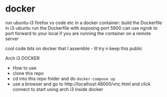# docker

run ubuntu-i3 firefox vs code etc in a docker container:
build the  Dockerfile in i3-ubuntu 
run the Dockerfile with exposing port 5900
can use ngrok to port forward to your local 
if you are running the container on a remote server

cool code bits on docker that I assemble - Ill try n keep this public 

Arch i3 DOCKER 
 - How to use 
 - clone this repo 
 - cd into this repo folder and do `docker-compose up`
 -  use a browser and go to http://localhost:48000/vnc.html and click connect to start using arch i3 inside docker


